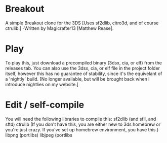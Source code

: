 # Breakout
A simple Breakout clone for the 3DS [Uses sf2dlib, citro3d, and of course ctrulib.]
-Written by Magicrafter13 [Matthew Rease].

# Play
To play this, just download a precompiled binary (3dsx, cia, or elf) from the releases tab.
You can also use the 3dsx, cia, or elf file in the project folder itself, however this has no guarantee of stability,
since it's the equivelant of a 'nightly' build. [No longer available, but will be brought back when I introduce nightlies on my website.]

# Edit / self-compile
You will need the following libraries to compile this:
sf2dlib (and sfil, and sftd)
ctrulib (If you don't have this, you are either new to 3ds homebrew or you're just crazy.
    If you've set up homebrew environment, you have this.)
libpng (portlibs)
libjpeg (portlibs
